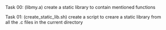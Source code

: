 Task 00: (libmy.a)
create a static library to contain mentioned functions

Task 01: (create_static_lib.sh)
create a script to creare a static library from all the .c files in the current directory
